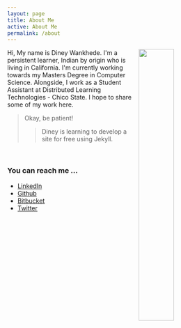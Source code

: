 ```yaml
---
layout: page
title: About Me
active: About Me
permalink: /about
---
```


<img src="{{ site.url }}/About/ImageDP.jpg" width="40%" align="right">

Hi, My name is Diney Wankhede. I'm a persistent learner, Indian by origin who is living in California. I'm currently working towards my Masters Degree in Computer Science.
Alongside, I work as a Student Assistant at Distributed Learning Technologies - Chico State.
I hope to share some of my work here.

  > Okay, be patient! 
  >> Diney is learning to develop a site for free using Jekyll. 


&nbsp;&nbsp;&nbsp;&nbsp;&nbsp;
&nbsp;&nbsp;&nbsp;&nbsp;&nbsp;
&nbsp;&nbsp;&nbsp;&nbsp;&nbsp;





### You can reach me ...

- [LinkedIn](https://www.linkedin.com/in/diney-wankhede-3b271227)
- [Github](https://github.com/dineyw23)
- [Bitbucket](https://bitbucket.com/dineyw23)
- [Twitter](https://twitter.com/diney12323)
